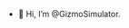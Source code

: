 - 👋 Hi, I’m @GizmoSimulator.

<!---
GizmoSimulator/GizmoSimulator is a ✨ special ✨ repository because its `README.md` (this file) appears on your GitHub profile.
You can click the Preview link to take a look at your changes.
--->
